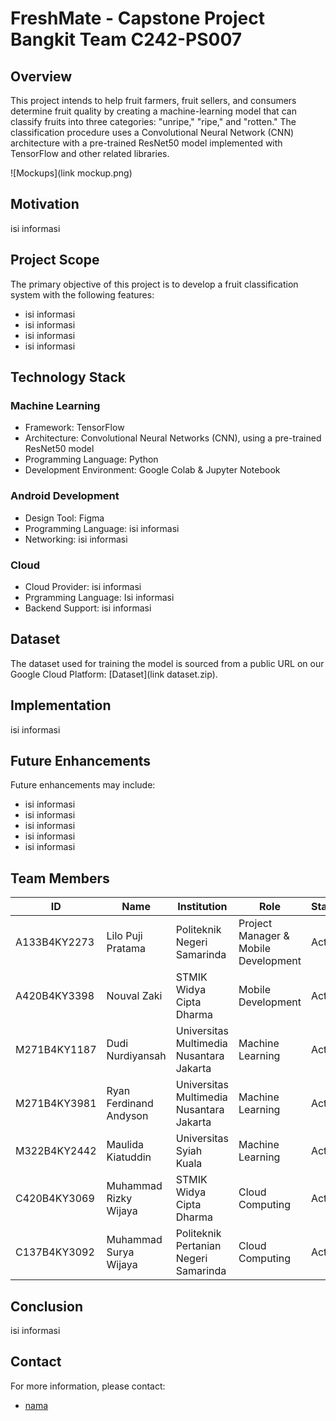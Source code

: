 # FreshMate - Capstone Project Bangkit Team C242-PS007

## Overview

This project intends to help fruit farmers, fruit sellers, and consumers determine fruit quality by creating a machine-learning model that can classify fruits into three categories: "unripe," "ripe," and "rotten." The classification procedure uses a Convolutional Neural Network (CNN) architecture with a pre-trained ResNet50 model implemented with TensorFlow and other related libraries.

![Mockups](link mockup.png)


## Motivation

isi informasi

## Project Scope

The primary objective of this project is to develop a fruit classification system with the following features:
- isi informasi
- isi informasi
- isi informasi
- isi informasi

## Technology Stack

### Machine Learning
- Framework: TensorFlow
- Architecture: Convolutional Neural Networks (CNN), using a pre-trained ResNet50 model
- Programming Language: Python
- Development Environment: Google Colab & Jupyter Notebook

### Android Development
- Design Tool: Figma
- Programming Language: isi informasi
- Networking: isi informasi

### Cloud
- Cloud Provider: isi informasi
- Prgramming Language: Isi informasi
- Backend Support: isi informasi

## Dataset

The dataset used for training the model is sourced from a public URL on our Google Cloud Platform: [Dataset](link dataset.zip). 

## Implementation

isi informasi

## Future Enhancements

Future enhancements may include:
- isi informasi
- isi informasi
- isi informasi
- isi informasi
- isi informasi

## Team Members

| ID           | Name                            | Institution                              | Role                                 | Status  |
|--------------|---------------------------------|------------------------------------------|--------------------------------------|---------|
| A133B4KY2273 | Lilo Puji Pratama               | Politeknik Negeri Samarinda              | Project Manager & Mobile Development | Active  |
| A420B4KY3398 | Nouval Zaki                     | STMIK Widya Cipta Dharma                 | Mobile Development                   | Active  |
| M271B4KY1187 | Dudi Nurdiyansah                | Universitas Multimedia Nusantara Jakarta | Machine Learning                     | Active  |
| M271B4KY3981 | Ryan Ferdinand Andyson          | Universitas Multimedia Nusantara Jakarta | Machine Learning                     | Active  |
| M322B4KY2442 | Maulida Kiatuddin               | Universitas Syiah Kuala                  | Machine Learning                     | Active  |
| C420B4KY3069 | Muhammad Rizky Wijaya           | STMIK Widya Cipta Dharma                 | Cloud Computing                      | Active  |
| C137B4KY3092 | Muhammad Surya Wijaya           | Politeknik Pertanian Negeri Samarinda    | Cloud Computing                      | Active  |

## Conclusion

isi informasi

## Contact

For more information, please contact:
- [nama](email)
